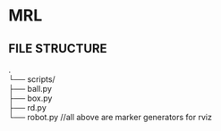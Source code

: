 # MRL

## FILE STRUCTURE
.  
└── scripts/  
    ├── ball.py  
    ├── box.py  
    ├── rd.py  
    └── robot.py  //all above are marker generators for rviz  
